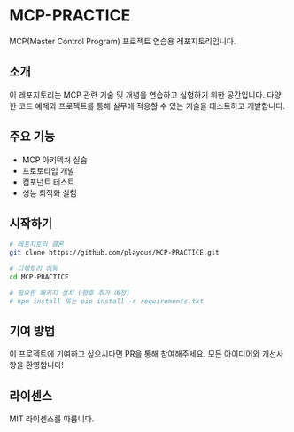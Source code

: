 # MCP-PRACTICE

MCP(Master Control Program) 프로젝트 연습용 레포지토리입니다.

## 소개

이 레포지토리는 MCP 관련 기술 및 개념을 연습하고 실험하기 위한 공간입니다. 다양한 코드 예제와 프로젝트를 통해 실무에 적용할 수 있는 기술을 테스트하고 개발합니다.

## 주요 기능

- MCP 아키텍처 실습
- 프로토타입 개발
- 컴포넌트 테스트
- 성능 최적화 실험

## 시작하기

```bash
# 레포지토리 클론
git clone https://github.com/playous/MCP-PRACTICE.git

# 디렉토리 이동
cd MCP-PRACTICE

# 필요한 패키지 설치 (향후 추가 예정)
# npm install 또는 pip install -r requirements.txt
```

## 기여 방법

이 프로젝트에 기여하고 싶으시다면 PR을 통해 참여해주세요. 모든 아이디어와 개선사항을 환영합니다!

## 라이센스

MIT 라이센스를 따릅니다.
